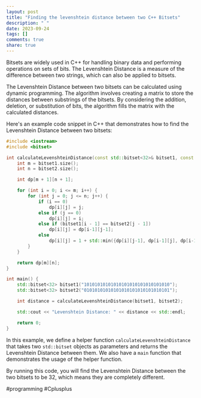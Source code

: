 ```yaml
---
layout: post
title: "Finding the levenshtein distance between two C++ Bitsets"
description: " "
date: 2023-09-24
tags: []
comments: true
share: true
---
```


Bitsets are widely used in C++ for handling binary data and performing operations on sets of bits. The Levenshtein Distance is a measure of the difference between two strings, which can also be applied to bitsets.

The Levenshtein Distance between two bitsets can be calculated using dynamic programming. The algorithm involves creating a matrix to store the distances between substrings of the bitsets. By considering the addition, deletion, or substitution of bits, the algorithm fills the matrix with the calculated distances.

Here's an example code snippet in C++ that demonstrates how to find the Levenshtein Distance between two bitsets:

```cpp
#include <iostream>
#include <bitset>

int calculateLevenshteinDistance(const std::bitset<32>& bitset1, const std::bitset<32>& bitset2) {
    int m = bitset1.size();
    int n = bitset2.size();

    int dp[m + 1][n + 1];

    for (int i = 0; i <= m; i++) {
        for (int j = 0; j <= n; j++) {
            if (i == 0)
                dp[i][j] = j;
            else if (j == 0)
                dp[i][j] = i;
            else if (bitset1[i - 1] == bitset2[j - 1])
                dp[i][j] = dp[i-1][j-1];
            else
                dp[i][j] = 1 + std::min({dp[i][j-1], dp[i-1][j], dp[i-1][j-1]});
        }
    }

    return dp[m][n];
}

int main() {
    std::bitset<32> bitset1("10101010101010101010101010101010");
    std::bitset<32> bitset2("01010101010101010101010101010101");

    int distance = calculateLevenshteinDistance(bitset1, bitset2);

    std::cout << "Levenshtein Distance: " << distance << std::endl;

    return 0;
}
```

In this example, we define a helper function `calculateLevenshteinDistance` that takes two `std::bitset` objects as parameters and returns the Levenshtein Distance between them. We also have a `main` function that demonstrates the usage of the helper function.

By running this code, you will find the Levenshtein Distance between the two bitsets to be 32, which means they are completely different.

#programming #Cplusplus